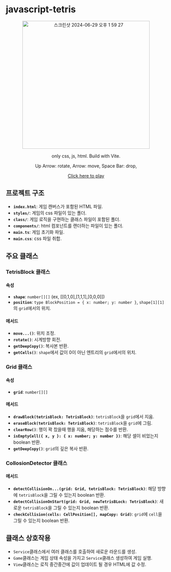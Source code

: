 # javascript-tetris

<div flexDirection="column" align="center">

<img src="https://github.com/doongeon/javascript-tetris/assets/87890694/f6a8149a-0362-4c04-879d-04421b1f00dc" alt="스크린샷 2024-06-29 오후 1 59 27" width="400">

only css, js, html. Build with Vite.

Up Arrow: rotate, Arrow: move, Space Bar: drop,

[Click here to play](https://js-tetris.s3.ap-northeast-2.amazonaws.com/index.html)
</div>

## 프로젝트 구조
- **`index.html`**: 게임 캔버스가 포함된 HTML 파일.
- **`styles/`**: 게임의 css 파일이 있는 폴더.
- **`class/`**: 게임 로직을 구현하는 클래스 파일이 포함된 폴더.
- **`components/`**: html 컴포넌트를 랜더하는 파일이 있는 폴더.
- **`main.ts`**: 게임 초기화 파일.
- **`main.css`**: css 파일 취합.

## 주요 클래스

### TetrisBlock 클래스

#### 속성
- **`shape`**: `number[][]` (ex, [[0,1,0],[1,1,1],[0,0,0]])
- **`position`**: `type BlockPosition = { x: number; y: number }`, `shape[1][1]`의 `grid`에서의 위치.

#### 메서드
- **`move...()`**: 위치 조정.
- **`rotate()`**: 시계방향 회전.
- **`getDeepCopy()`**: 복사본 반환.
- **`getCells()`**: `shape`에서 값이 0이 아닌 엔트리의 `grid`에서의 위치.

### Grid 클래스

#### 속성

- **`grid`**: `number[][]`

#### 메서드

- **`drawBlock(tetrisBlock: TetrisBlock)`**: `tetrisBlock`을 `grid`에서 지움.
- **`eraseBlock(tetrisBlock: TetrisBlock)`**: `tetrisBlock`을 `grid`에 그림.
- **`clearRow()`**: 행이 꽉 찼을때 행을 지움, 해당하는 점수를 반환.
- **`isEmptyCell({ x, y }: { x: number; y: number })`**: 해당 셀이 비었는지 boolean 반환.
- **`getDeepCopy()`**: `grid`의 깊은 복사 반환.

### CollosionDetector 클래스

#### 메서드

- **`detectCollisionOn...(grid: Grid, tetrisBlock: TetrisBlock)`**: 해당 방향에 `tetrisBlock`을 그릴 수 있는지 boolean 반환.
- **`detectCollisionOnStart(grid: Grid, newTetrisBLock: TetrisBlock)`**: 새로운 `tetrisBlock`을 그릴 수 있는지 boolean 반환.
- **`checkCollision(cells: CellPosition[], mapCopy: Grid)`**: `grid`에 `cell`을 그릴 수 있는지 boolean 반환.

## 클래스 상호작용

- `Service`클래스에서 여러 클래스를 호출하여 새로운 라운드를 생성.
- `Game`클래스는 게임 상태 속성을 가지고 `Service`클래스 생성하여 게임 실행.
- `View`클래스는 로직 중간중간에 값이 업데이트 될 경우 HTML에 값 수정.


